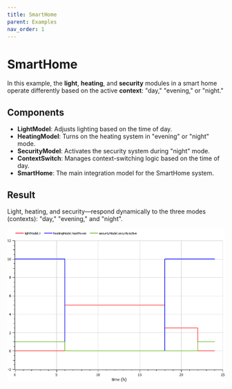 ```yaml
---
title: SmartHome
parent: Examples
nav_order: 1
---
```


# SmartHome

In this example, the **light**, **heating**, and **security** modules in a smart home operate differently based on the active **context**: "day," "evening," or "night."

## Components

- **LightModel**: Adjusts lighting based on the time of day.
- **HeatingModel**: Turns on the heating system in "evening" or "night" mode.
- **SecurityModel**: Activates the security system during "night" mode.
- **ContextSwitch**: Manages context-switching logic based on the time of day.
- **SmartHome**: The main integration model for the SmartHome system.

## Result

Light, heating, and security—respond dynamically to the three modes (contexts): "day," "evening," and "night".

<img src="../assets/SmartHomeResult.png"  />